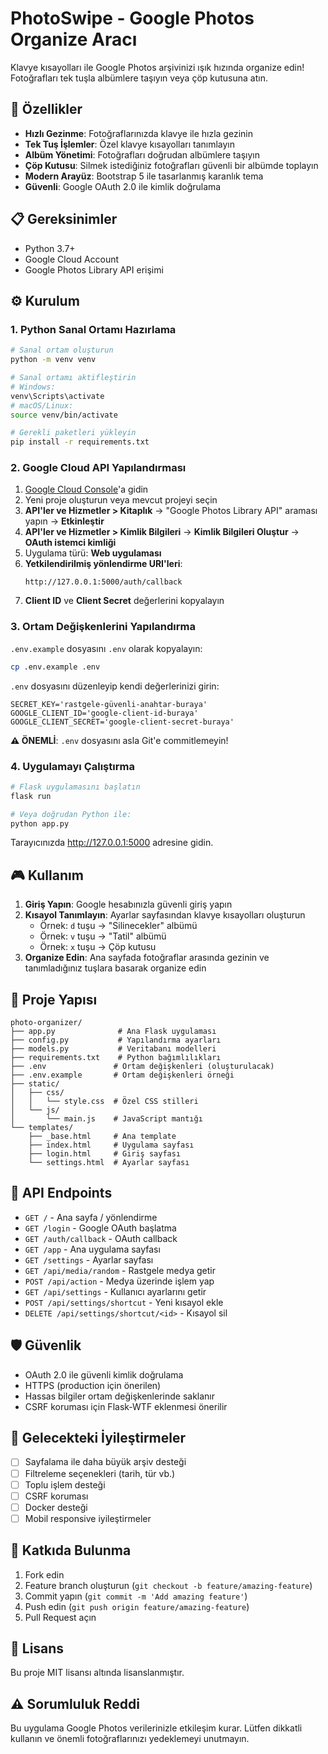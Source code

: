 # PhotoSwipe - Google Photos Organize Aracı

Klavye kısayolları ile Google Photos arşivinizi ışık hızında organize edin! Fotoğrafları tek tuşla albümlere taşıyın veya çöp kutusuna atın.

## 🚀 Özellikler

- **Hızlı Gezinme**: Fotoğraflarınızda klavye ile hızla gezinin
- **Tek Tuş İşlemler**: Özel klavye kısayolları tanımlayın
- **Albüm Yönetimi**: Fotoğrafları doğrudan albümlere taşıyın
- **Çöp Kutusu**: Silmek istediğiniz fotoğrafları güvenli bir albümde toplayın
- **Modern Arayüz**: Bootstrap 5 ile tasarlanmış karanlık tema
- **Güvenli**: Google OAuth 2.0 ile kimlik doğrulama

## 📋 Gereksinimler

- Python 3.7+
- Google Cloud Account
- Google Photos Library API erişimi

## ⚙️ Kurulum

### 1. Python Sanal Ortamı Hazırlama

```bash
# Sanal ortam oluşturun
python -m venv venv

# Sanal ortamı aktifleştirin
# Windows:
venv\Scripts\activate
# macOS/Linux:
source venv/bin/activate

# Gerekli paketleri yükleyin
pip install -r requirements.txt
```

### 2. Google Cloud API Yapılandırması

1. [Google Cloud Console](https://console.cloud.google.com/)'a gidin
2. Yeni proje oluşturun veya mevcut projeyi seçin
3. **API'ler ve Hizmetler > Kitaplık** → "Google Photos Library API" araması yapın → **Etkinleştir**
4. **API'ler ve Hizmetler > Kimlik Bilgileri** → **Kimlik Bilgileri Oluştur** → **OAuth istemci kimliği**
5. Uygulama türü: **Web uygulaması**
6. **Yetkilendirilmiş yönlendirme URI'leri**:
   ```
   http://127.0.0.1:5000/auth/callback
   ```
7. **Client ID** ve **Client Secret** değerlerini kopyalayın

### 3. Ortam Değişkenlerini Yapılandırma

`.env.example` dosyasını `.env` olarak kopyalayın:

```bash
cp .env.example .env
```

`.env` dosyasını düzenleyip kendi değerlerinizi girin:

```env
SECRET_KEY='rastgele-güvenli-anahtar-buraya'
GOOGLE_CLIENT_ID='google-client-id-buraya'
GOOGLE_CLIENT_SECRET='google-client-secret-buraya'
```

**⚠️ ÖNEMLİ**: `.env` dosyasını asla Git'e commitlemeyin!

### 4. Uygulamayı Çalıştırma

```bash
# Flask uygulamasını başlatın
flask run

# Veya doğrudan Python ile:
python app.py
```

Tarayıcınızda http://127.0.0.1:5000 adresine gidin.

## 🎮 Kullanım

1. **Giriş Yapın**: Google hesabınızla güvenli giriş yapın
2. **Kısayol Tanımlayın**: Ayarlar sayfasından klavye kısayolları oluşturun
   - Örnek: `d` tuşu → "Silinecekler" albümü
   - Örnek: `v` tuşu → "Tatil" albümü
   - Örnek: `x` tuşu → Çöp kutusu
3. **Organize Edin**: Ana sayfada fotoğraflar arasında gezinin ve tanımladığınız tuşlara basarak organize edin

## 📂 Proje Yapısı

```
photo-organizer/
├── app.py              # Ana Flask uygulaması
├── config.py           # Yapılandırma ayarları
├── models.py           # Veritabanı modelleri
├── requirements.txt    # Python bağımlılıkları
├── .env               # Ortam değişkenleri (oluşturulacak)
├── .env.example       # Ortam değişkenleri örneği
├── static/
│   ├── css/
│   │   └── style.css  # Özel CSS stilleri
│   └── js/
│       └── main.js    # JavaScript mantığı
└── templates/
    ├── _base.html     # Ana template
    ├── index.html     # Uygulama sayfası
    ├── login.html     # Giriş sayfası
    └── settings.html  # Ayarlar sayfası
```

## 🔧 API Endpoints

- `GET /` - Ana sayfa / yönlendirme
- `GET /login` - Google OAuth başlatma
- `GET /auth/callback` - OAuth callback
- `GET /app` - Ana uygulama sayfası
- `GET /settings` - Ayarlar sayfası
- `GET /api/media/random` - Rastgele medya getir
- `POST /api/action` - Medya üzerinde işlem yap
- `GET /api/settings` - Kullanıcı ayarlarını getir
- `POST /api/settings/shortcut` - Yeni kısayol ekle
- `DELETE /api/settings/shortcut/<id>` - Kısayol sil

## 🛡️ Güvenlik

- OAuth 2.0 ile güvenli kimlik doğrulama
- HTTPS (production için önerilen)
- Hassas bilgiler ortam değişkenlerinde saklanır
- CSRF koruması için Flask-WTF eklenmesi önerilir

## 🚧 Gelecekteki İyileştirmeler

- [ ] Sayfalama ile daha büyük arşiv desteği
- [ ] Filtreleme seçenekleri (tarih, tür vb.)
- [ ] Toplu işlem desteği
- [ ] CSRF koruması
- [ ] Docker desteği
- [ ] Mobil responsive iyileştirmeler

## 🤝 Katkıda Bulunma

1. Fork edin
2. Feature branch oluşturun (`git checkout -b feature/amazing-feature`)
3. Commit yapın (`git commit -m 'Add amazing feature'`)
4. Push edin (`git push origin feature/amazing-feature`)
5. Pull Request açın

## 📄 Lisans

Bu proje MIT lisansı altında lisanslanmıştır.

## ⚠️ Sorumluluk Reddi

Bu uygulama Google Photos verilerinizle etkileşim kurar. Lütfen dikkatli kullanın ve önemli fotoğraflarınızı yedeklemeyi unutmayın. 